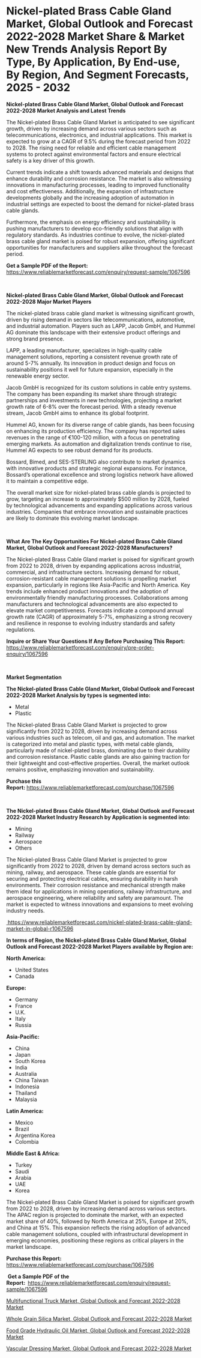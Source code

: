 <p><h1>Nickel-plated Brass Cable Gland Market, Global Outlook and Forecast 2022-2028 Market Share & Market New Trends Analysis Report By Type, By Application, By End-use, By Region, And Segment Forecasts, 2025 - 2032</h1></p><p><strong>Nickel-plated Brass Cable Gland Market, Global Outlook and Forecast 2022-2028 Market Analysis and Latest Trends</strong></p>
<p><p>The Nickel-plated Brass Cable Gland Market is anticipated to see significant growth, driven by increasing demand across various sectors such as telecommunications, electronics, and industrial applications. This market is expected to grow at a CAGR of 9.5% during the forecast period from 2022 to 2028. The rising need for reliable and efficient cable management systems to protect against environmental factors and ensure electrical safety is a key driver of this growth.</p><p>Current trends indicate a shift towards advanced materials and designs that enhance durability and corrosion resistance. The market is also witnessing innovations in manufacturing processes, leading to improved functionality and cost effectiveness. Additionally, the expansion of infrastructure developments globally and the increasing adoption of automation in industrial settings are expected to boost the demand for nickel-plated brass cable glands.</p><p>Furthermore, the emphasis on energy efficiency and sustainability is pushing manufacturers to develop eco-friendly solutions that align with regulatory standards. As industries continue to evolve, the nickel-plated brass cable gland market is poised for robust expansion, offering significant opportunities for manufacturers and suppliers alike throughout the forecast period.</p></p>
<p><strong>Get a Sample PDF of the Report:&nbsp;</strong> <a href="https://www.reliablemarketforecast.com/enquiry/request-sample/1067596?utm_campaign=1833&utm_medium=2&utm_source=Github&utm_content=ia&utm_term=21032025&utm_id=nickel-plated-brass-cable-gland-market-global-outlook-and-forecast-2022-2028">https://www.reliablemarketforecast.com/enquiry/request-sample/1067596</a></p>
<p>&nbsp;</p>
<p><strong>Nickel-plated Brass Cable Gland Market, Global Outlook and Forecast 2022-2028 Major Market Players</strong></p>
<p><p>The nickel-plated brass cable gland market is witnessing significant growth, driven by rising demand in sectors like telecommunications, automotive, and industrial automation. Players such as LAPP, Jacob GmbH, and Hummel AG dominate this landscape with their extensive product offerings and strong brand presence.</p><p>LAPP, a leading manufacturer, specializes in high-quality cable management solutions, reporting a consistent revenue growth rate of around 5-7% annually. Its innovation in product design and focus on sustainability positions it well for future expansion, especially in the renewable energy sector.</p><p>Jacob GmbH is recognized for its custom solutions in cable entry systems. The company has been expanding its market share through strategic partnerships and investments in new technologies, projecting a market growth rate of 6-8% over the forecast period. With a steady revenue stream, Jacob GmbH aims to enhance its global footprint.</p><p>Hummel AG, known for its diverse range of cable glands, has been focusing on enhancing its production efficiency. The company has reported sales revenues in the range of €100-120 million, with a focus on penetrating emerging markets. As automation and digitalization trends continue to rise, Hummel AG expects to see robust demand for its products.</p><p>Bossard, Bimed, and SES-STERLING also contribute to market dynamics with innovative products and strategic regional expansions. For instance, Bossard’s operational excellence and strong logistics network have allowed it to maintain a competitive edge.</p><p>The overall market size for nickel-plated brass cable glands is projected to grow, targeting an increase to approximately $500 million by 2028, fueled by technological advancements and expanding applications across various industries. Companies that embrace innovation and sustainable practices are likely to dominate this evolving market landscape.</p></p>
<p>&nbsp;</p>
<p><strong>What Are The Key Opportunities For Nickel-plated Brass Cable Gland Market, Global Outlook and Forecast 2022-2028 Manufacturers?</strong></p>
<p><p>The Nickel-plated Brass Cable Gland market is poised for significant growth from 2022 to 2028, driven by expanding applications across industrial, commercial, and infrastructure sectors. Increasing demand for robust, corrosion-resistant cable management solutions is propelling market expansion, particularly in regions like Asia-Pacific and North America. Key trends include enhanced product innovations and the adoption of environmentally friendly manufacturing processes. Collaborations among manufacturers and technological advancements are also expected to elevate market competitiveness. Forecasts indicate a compound annual growth rate (CAGR) of approximately 5-7%, emphasizing a strong recovery and resilience in response to evolving industry standards and safety regulations.</p></p>
<p><strong>Inquire or Share Your Questions If Any Before Purchasing This Report:</strong> <a href="https://www.reliablemarketforecast.com/enquiry/pre-order-enquiry/1067596?utm_campaign=1833&utm_medium=2&utm_source=Github&utm_content=ia&utm_term=21032025&utm_id=nickel-plated-brass-cable-gland-market-global-outlook-and-forecast-2022-2028">https://www.reliablemarketforecast.com/enquiry/pre-order-enquiry/1067596</a></p>
<p>&nbsp;</p>
<p><strong>Market Segmentation</strong></p>
<p><strong>The Nickel-plated Brass Cable Gland Market, Global Outlook and Forecast 2022-2028 Market Analysis by types is segmented into:</strong></p>
<p><ul><li>Metal</li><li>Plastic</li></ul></p>
<p><p>The Nickel-plated Brass Cable Gland Market is projected to grow significantly from 2022 to 2028, driven by increasing demand across various industries such as telecom, oil and gas, and automation. The market is categorized into metal and plastic types, with metal cable glands, particularly made of nickel-plated brass, dominating due to their durability and corrosion resistance. Plastic cable glands are also gaining traction for their lightweight and cost-effective properties. Overall, the market outlook remains positive, emphasizing innovation and sustainability.</p></p>
<p><strong>Purchase this Report:&nbsp;</strong><a href="https://www.reliablemarketforecast.com/purchase/1067596?utm_campaign=1833&utm_medium=2&utm_source=Github&utm_content=ia&utm_term=21032025&utm_id=nickel-plated-brass-cable-gland-market-global-outlook-and-forecast-2022-2028">https://www.reliablemarketforecast.com/purchase/1067596</a></p>
<p>&nbsp;</p>
<p><strong>The Nickel-plated Brass Cable Gland Market, Global Outlook and Forecast 2022-2028 Market Industry Research by Application is segmented into:</strong></p>
<p><ul><li>Mining</li><li>Railway</li><li>Aerospace</li><li>Others</li></ul></p>
<p><p>The Nickel-plated Brass Cable Gland Market is projected to grow significantly from 2022 to 2028, driven by demand across sectors such as mining, railway, and aerospace. These cable glands are essential for securing and protecting electrical cables, ensuring durability in harsh environments. Their corrosion resistance and mechanical strength make them ideal for applications in mining operations, railway infrastructure, and aerospace engineering, where reliability and safety are paramount. The market is expected to witness innovations and expansions to meet evolving industry needs.</p></p>
<p><a href="https://www.reliablemarketforecast.com/nickel-plated-brass-cable-gland-market-in-global-r1067596?utm_campaign=1833&utm_medium=2&utm_source=Github&utm_content=ia&utm_term=21032025&utm_id=nickel-plated-brass-cable-gland-market-global-outlook-and-forecast-2022-2028">&nbsp;https://www.reliablemarketforecast.com/nickel-plated-brass-cable-gland-market-in-global-r1067596</a></p>
<p><strong>In terms of Region, the Nickel-plated Brass Cable Gland Market, Global Outlook and Forecast 2022-2028 Market Players available by Region are:</strong></p>
<p>
    <p> <strong> North America: </strong>
        <ul>
            <li>United States</li>
            <li>Canada</li>
        </ul>
        </p> 
    <p> <strong> Europe: </strong>
        <ul>
            <li>Germany</li>
            <li>France</li>
            <li>U.K.</li>
            <li>Italy</li>
            <li>Russia</li>
        </ul>
        </p> 
    <p> <strong> Asia-Pacific: </strong>
        <ul>
            <li>China</li>
            <li>Japan</li>
            <li>South Korea</li>
            <li>India</li>
            <li>Australia</li>
            <li>China Taiwan</li>
            <li>Indonesia</li>
            <li>Thailand</li>
            <li>Malaysia</li>
        </ul>
        </p> 
    <p> <strong> Latin America: </strong>
        <ul>
            <li>Mexico</li>
            <li>Brazil</li>
            <li>Argentina Korea</li>
            <li>Colombia</li>
        </ul>
        </p> 
    <p> <strong> Middle East & Africa: </strong>
        <ul>
            <li>Turkey</li>
            <li>Saudi</li>
            <li>Arabia</li>
            <li>UAE</li>
            <li>Korea</li>
        </ul>
    </p>
    </p>
<p><p>The Nickel-plated Brass Cable Gland Market is poised for significant growth from 2022 to 2028, driven by increasing demand across various sectors. The APAC region is projected to dominate the market, with an expected market share of 40%, followed by North America at 25%, Europe at 20%, and China at 15%. This expansion reflects the rising adoption of advanced cable management solutions, coupled with infrastructural development in emerging economies, positioning these regions as critical players in the market landscape.</p></p>
<p><strong>Purchase this Report: </strong><a href="https://www.reliablemarketforecast.com/purchase/1067596?utm_campaign=1833&utm_medium=2&utm_source=Github&utm_content=ia&utm_term=21032025&utm_id=nickel-plated-brass-cable-gland-market-global-outlook-and-forecast-2022-2028">https://www.reliablemarketforecast.com/purchase/1067596</a></p>
<p>&nbsp;<strong>Get a Sample PDF of the Report:&nbsp;&nbsp;</strong><a href="https://www.reliablemarketforecast.com/enquiry/request-sample/1067596?utm_campaign=1833&utm_medium=2&utm_source=Github&utm_content=ia&utm_term=21032025&utm_id=nickel-plated-brass-cable-gland-market-global-outlook-and-forecast-2022-2028">https://www.reliablemarketforecast.com/enquiry/request-sample/1067596</a></p>
<p><strong></strong></p>
<p><p><a href="https://github.com/rojannovarwd/Market-Research-Report-List-1/blob/main/multifunctional-truck-market-global-outlook-and-forecast-2022-2028-market.md?utm_campaign=1833&utm_medium=2&utm_source=Github&utm_content=ia&utm_term=21032025&utm_id=nickel-plated-brass-cable-gland-market-global-outlook-and-forecast-2022-2028">Multifunctional Truck Market, Global Outlook and Forecast 2022-2028 Market</a></p><p><a href="https://github.com/zeraikulkawb/Market-Research-Report-List-1/blob/main/whole-grain-silica-market-global-outlook-and-forecast-2022-2028-market.md?utm_campaign=1833&utm_medium=2&utm_source=Github&utm_content=ia&utm_term=21032025&utm_id=nickel-plated-brass-cable-gland-market-global-outlook-and-forecast-2022-2028">Whole Grain Silica Market, Global Outlook and Forecast 2022-2028 Market</a></p><p><a href="https://github.com/dandatesha7q/Market-Research-Report-List-1/blob/main/food-grade-hydraulic-oil-market-global-outlook-and-forecast-2022-2028-market.md?utm_campaign=1833&utm_medium=2&utm_source=Github&utm_content=ia&utm_term=21032025&utm_id=nickel-plated-brass-cable-gland-market-global-outlook-and-forecast-2022-2028">Food Grade Hydraulic Oil Market, Global Outlook and Forecast 2022-2028 Market</a></p><p><a href="https://github.com/rullihipes6h/Market-Research-Report-List-1/blob/main/vascular-dressing-market-global-outlook-and-forecast-2022-2028-market.md?utm_campaign=1833&utm_medium=2&utm_source=Github&utm_content=ia&utm_term=21032025&utm_id=nickel-plated-brass-cable-gland-market-global-outlook-and-forecast-2022-2028">Vascular Dressing Market, Global Outlook and Forecast 2022-2028 Market</a></p></p>